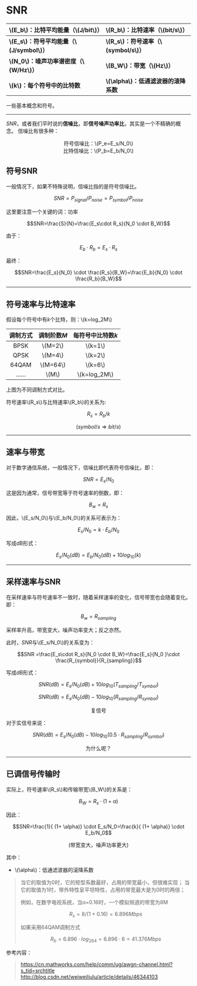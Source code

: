 # SNR| \\(E_b\\)：比特平均能量（\\(J/bit\\)）|\\(R_b\\)：比特速率（\\(bit/s\\)） ||:--------------------------|:------------------------||**\\(E_s\\)：符号平均能量（\\(J/symbol\\)）**| **\\(R_s\\)：符号速率（\\(symbol/s\\)）**| |**\\(N_0\\)：噪声功率谱密度（\\(W/Hz\\)）**| **\\(B_W\\)：带宽（\\(Hz\\)）**| |**\\(k\\)：每个符号中的比特数**|**\\(\alpha\\)：低通滤波器的滚降系数**|一些基本概念和符号。----------*SNR*，或者我们平时说的**信噪比**，即**信号噪声功率比**，其实是一个不精确的概念。信噪比有很多种：<center>符号信噪比：\(P_e=E_s/N_0\)</center><center>比特信噪比：\(P_b=E_b/N_0\)</center>## 符号SNR一般情况下，如果不特殊说明，信噪比指的是符号信噪比。$$SNR=P_{signal}/P_{noise}=P_{symbol}/P_{noise}$$这里要注意一个关键的词：功率$$SNR=\frac{S}{N}=\frac{E_s\cdot R_s}{N_0 \cdot B_W}$$由于：$$E_b \cdot R_b = E_s \cdot R_s $$最终：$$SNR=\frac{E_s}{N_0} \cdot \frac{R_s}{B_W}=\frac{E_b}{N_0} \cdot \frac{R_b}{B_W}$$----------## 符号速率与比特速率假设每个符号中有*k*个比特，则：\\(k=log_2M\\)|调制方式|调制阶数*M*|每符号中比特数*k*||:-----:|:--------:|:------------:||BPSK| \\(M=2\\) | \\(k=1\\)||QPSK| \\(M=4\\) | \\(k=2\\)||64QAM| \\(M=64\\) | \\(k=6\\)||……|\\(M\\)|\\(k=log_2M\\)|上图为不同调制方式对比。符号速率\\(R_s\\)与比特速率\\(R_b\\)的关系为:$$R_s = R_b/k$$$$(symbol/s \Rightarrow bit/s)$$----------## 速率与带宽对于数字通信系统，一般情况下，信噪比即代表符号信噪比，即：$$SNR=E_s/N_0$$这是因为通常，信号带宽等于符号速率的倒数，即：$$B_w=R_s$$因此，\\(E_s/N_0\\)与\\(E_b/N_0\\)的关系可表示为：$$E_s/N_0 = k\cdot E_b/N_0$$写成dB形式：$$E_s/N_0(dB) = E_b/N_0(dB) + 10log_{10}(k)$$----------## 采样速率与SNR在采样速率与符号速率不一致时，随着采样速率的变化，信号带宽也会随着变化。即：$$B_w=R_{sampling}$$采样率升高，带宽变大，噪声功率变大；反之亦然。此时，*SNR*与\\(E_s/N_0\\)的关系变为：$$SNR =\frac{E_s\cdot R_s}{N_0 \cdot B_W}=\frac{E_s}{N_0 }\cdot \frac{R_{symbol}}{R_{sampling}}$$写成dB形式：$$SNR (dB)=E_s/N_0 (dB)+10log_{10}(T_{sampling}/T_{symbol})$$$$SNR (dB)=E_s/N_0 (dB)-10log_{10}(R_{sampling}/R_{symbol})$$<center>复信号</center>对于实信号来说：$$SNR (dB)=E_s/N_0 (dB)-10log_{10}(0.5\cdot R_{sampling}/R_{symbol})$$<center>为什么呢？</center>----------## 已调信号传输时实际上，符号速率\\(R_s\\)和传输带宽\\(B_W\\)的关系是：$$B_W=R_s \cdot (1+ \alpha)$$因此：$$SNR=\frac{1}{ (1+ \alpha)} \cdot E_s/N_0=\frac{k}{ (1+ \alpha)} \cdot E_b/N_0$$<center> (带宽变大，噪声功率更大)</center >其中：- \\(\alpha\\)：低通滤波器的滚降系数> 当它的取值为0时，它的矩型系数最好，占用的带宽最小，但很难实现；> 当它的取值为1时，带外特性呈平坦特性，占用的带宽最大是为0时的两倍；> > 例如，在数字电视系统，当α=0.16时，一个模拟频道的带宽为8M>> $$R_s=8/(1+0.16)=6.896Mbps$$> > 如果采用64QAM调制方式>> $$R_b=6.896 \cdot log_264=6.896 \cdot 6=41.376Mbps $$参考内容：> https://cn.mathworks.com/help/comm/ug/awgn-channel.html?s_tid=srchtitle> http://blog.csdn.net/weiweiliulu/article/details/46344103